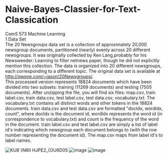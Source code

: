 # Naive-Bayes-Classier-for-Text-Classication
ComS 573 Machine Learning  
1 Data Set  
The 20 Newsgroups data set is a collection of approximately 20,000 newsgroup documents, partitioned (nearly) evenly across 20 different newsgroups. It was originally collected by Ken Lang,probably for his Newsweeder: Learning to filter netnews paper, though he did not explicitly mention this collection. The data is organized into 20 different newsgroups, each corresponding to a different topic. The original data set is available at http://qwone.com/~jason/20Newsgroups/.  
This processed version represents 18824 documents which have been divided into two subsets: training (11269 documents) and testing (7505 documents).
After unzipping the file, you will find six files: map.csv, train label.csv, train data.csv, test label.csv, test data.csv, vocabulary.txt. The vocabulary.txt contains all distinct words and other tokens in the 18824 documents. train data.csv and test data.csv are formatted "docIdx, wordIdx, count", where docIdx is the document id, wordIdx represents the word id (in correspondence to vocabulary.txt) and count is the frequency of the word in the document. train label.csv and test label.csv are simply a list of label id's indicating which newsgroup each document belongs to (with the row number representing the document id). The map.csv maps from label id's to label names.

![KU8`}N6II HJPE2_{OU6D05](https://user-images.githubusercontent.com/50083210/146994550-2d26bc61-7602-4be3-809e-0a511ceff745.png)
![image](https://user-images.githubusercontent.com/50083210/146994650-fd2ce6d0-3389-410f-a3fe-6b6096abf28d.png)
![image](https://user-images.githubusercontent.com/50083210/146994702-05029570-04da-4ba9-956a-8cc1cb4ae597.png)
